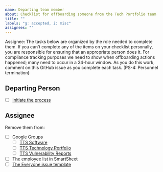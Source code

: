 ```yaml
---
name: Departing team member
about: Checklist for offboarding someone from the Tech Portfolio team
title: ""
labels: "g: accepted, i: misc"
assignees: ""
---
```


Assignee: The tasks below are organized by the role needed to complete them. If you canʼt complete
any of the items on your checklist personally, you are responsible for ensuring that an appropriate person
does it.
For compliance tracking purposes we need to show when offboarding actions happened; many need to
occur in a 24-hour window. As you do this work, comment on this GitHub issue as you complete each
task. (PS-4: Personnel termination)

## Departing Person

- [ ] [Initiate the process](https://handbook.tts.gsa.gov/leaving-tts/)

## Assignee

Remove them from:

- [ ] Google Groups
  - [ ] [TTS Software](https://groups.google.com/a/gsa.gov/forum/#!managemembers/tts-software/add)
  - [ ] [TTS Technology Portfolio](https://groups.google.com/a/gsa.gov/forum/#!managemembers/devops/add)
  - [ ] [TTS Vulnerability Reports](https://groups.google.com/a/gsa.gov/forum/#!managemembers/tts-vulnerability-reports/add)
- [ ] [The employee list in SmartSheet](https://app.smartsheet.com/sheets/Q2CgG9V897x8rRmv8XhGGjrhFRxVVqgVx5hCmW41?view=grid)
- [ ] [The Everyone issue template](https://github.com/18F/tts-tech-portfolio/blob/master/.github/ISSUE_TEMPLATE/everyone.md)
